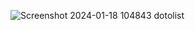 ![Screenshot 2024-01-18 104843](https://github.com/thanveer21cs52/todolist/assets/156982649/929b59db-d74b-4db8-bbd9-0effe0d79e99)
dotolist
